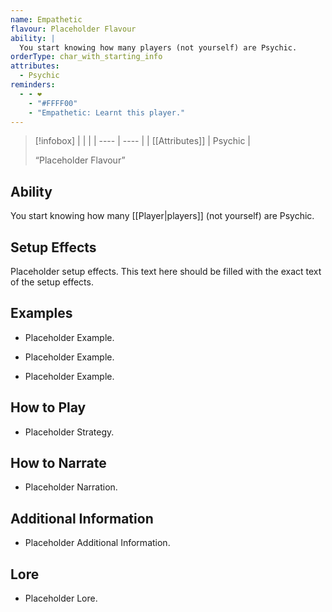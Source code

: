 ```yaml
---
name: Empathetic
flavour: Placeholder Flavour
ability: |
  You start knowing how many players (not yourself) are Psychic.
orderType: char_with_starting_info
attributes:
  - Psychic
reminders:
  - - ❤️
    - "#FFFF00"
    - "Empathetic: Learnt this player."
---
```

> [!infobox]
> |  |  |
> | ---- | ---- |
> | [[Attributes]] | Psychic |
> 
>  “Placeholder Flavour”

## Ability
You start knowing how many [[Player|players]] (not yourself) are Psychic.

## Setup Effects
Placeholder setup effects. This text here should be filled with the exact text of the setup effects.

## Examples
- Placeholder Example.

- Placeholder Example.

- Placeholder Example.

## How to Play
- Placeholder Strategy.

## How to Narrate
- Placeholder Narration.

## Additional Information
- Placeholder Additional Information.

## Lore
- Placeholder Lore.